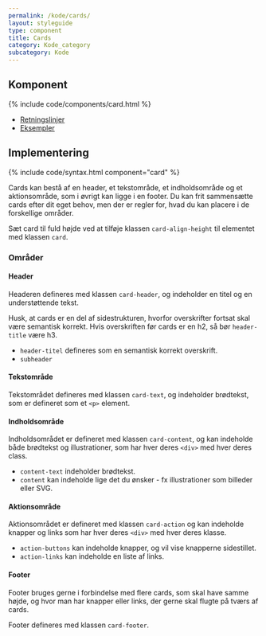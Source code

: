 ```yaml
---
permalink: /kode/cards/
layout: styleguide
type: component
title: Cards
category: Kode_category
subcategory: Kode
---
```


## Komponent
<div>
{% include code/components/card.html %}
</div>

<ul class="nobullet-list mt-7">
    <li><a href="/komponenter/buttons/#retningslinjer">Retningslinjer</a></li>
    <li><a href="/komponenter/buttons/">Eksempler</a></li>
</ul>

## Implementering

{% include code/syntax.html component="card" %}

Cards kan bestå af en header, et tekstområde, et indholdsområde og et aktionsområde, som i øvrigt kan ligge i en footer. Du kan frit sammensætte cards efter dit eget behov, men der er regler for, hvad du kan placere i de forskellige områder.

Sæt card til fuld højde ved at tilføje klassen `card-align-height` til elementet med klassen `card`.

### Områder

#### Header

Headeren defineres med klassen `card-header`, og indeholder en titel og en understøttende tekst.

Husk, at cards er en del af sidestrukturen, hvorfor overskrifter fortsat skal være semantisk korrekt. Hvis overskriften før cards er en h2, så bør `header-title` være h3.

- `header-titel` defineres som en semantisk korrekt overskrift.
- `subheader`

#### Tekstområde

Tekstområdet defineres med klassen `card-text`, og indeholder brødtekst, som er defineret som et `<p>` element.

#### Indholdsområde

Indholdsområdet er defineret med klassen `card-content`, og kan indeholde både brødtekst og illustrationer, som har hver deres `<div>` med hver deres class. 
- `content-text` indeholder brødtekst.
- `content` kan indeholde lige det du ønsker - fx illustrationer som billeder eller SVG.

#### Aktionsområde

Aktionsområdet er defineret med klassen `card-action` og kan indeholde knapper og links som har hver deres `<div>` med hver deres klasse.

- `action-buttons` kan indeholde knapper, og vil vise knapperne sidestillet.
- `action-links` kan indeholde en liste af links.

#### Footer
Footer bruges gerne i forbindelse med flere cards, som skal have samme højde, og hvor man har knapper eller links, der gerne skal flugte på tværs af cards.

Footer defineres med klassen `card-footer`.
